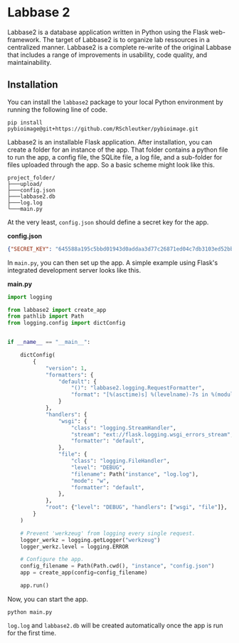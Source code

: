 # Labbase 2

Labbase2 is a database application written in Python using the Flask 
web-framework. The target of Labbase2 is to organize lab ressources in a 
centralized manner. Labbase2 is a complete re-write of the original Labbase 
that includes a range of improvements in usability, code quality, and 
maintainability.


## Installation

You can install the `labbase2` package to your local Python environment by running the following line of code.

````commandline
pip install pybioimage@git+https://github.com/RSchleutker/pybioimage.git
````

Labbase2 is an installable Flask application. After installation, you can create a folder for an instance of the app. That folder contains a python file to run the app, a config file, the SQLite file, a log file, and a sub-folder for files uploaded through the app. So a basic scheme might look like this.

````commandline
project_folder/
├───upload/
├───config.json
├───labbase2.db
├───log.log
└───main.py
````

At the very least, `config.json` should define a secret key for the app.

**config.json**
````json
{"SECRET_KEY": "645588a195c5bbd01943d0addaa3d77c26871ed04c7db3103ed52bb642ce64ee"}
````

In `main.py`, you can then set up the app. A simple example using Flask's integrated development server looks like this.

**main.py**
````python
import logging

from labbase2 import create_app
from pathlib import Path
from logging.config import dictConfig


if __name__ == "__main__":

    dictConfig(
        {
            "version": 1,
            "formatters": {
                "default": {
                    "()": "labbase2.logging.RequestFormatter",
                    "format": "[%(asctime)s] %(levelname)-7s in %(module)-10s: [%(user)s] %(message)s",
                }
            },
            "handlers": {
                "wsgi": {
                    "class": "logging.StreamHandler",
                    "stream": "ext://flask.logging.wsgi_errors_stream",
                    "formatter": "default",
                },
                "file": {
                    "class": "logging.FileHandler",
                    "level": "DEBUG",
                    "filename": Path("instance", "log.log"),
                    "mode": "w",
                    "formatter": "default",
                },
            },
            "root": {"level": "DEBUG", "handlers": ["wsgi", "file"]},
        }
    )

    # Prevent 'werkzeug' from logging every single request.
    logger_werkz = logging.getLogger("werkzeug")
    logger_werkz.level = logging.ERROR

    # Configure the app.
    config_filename = Path(Path.cwd(), "instance", "config.json")
    app = create_app(config=config_filename)

    app.run()
````

Now, you can start the app.

````commandline
python main.py
````

`log.log` and `labbase2.db` will be created automatically once the app is run for the first time.